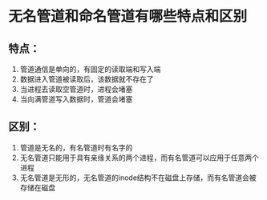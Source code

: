 # 无名管道和命名管道有哪些特点和区别
## 特点：
1. 管道通信是单向的，有固定的读取端和写入端
2. 数据进入管道被读取后，该数据就不存在了
3. 当进程去读取空管道时，进程会堵塞
4. 当向满管道写入数据时，管道会堵塞
## 区别：
1. 管道是无名的，有名管道时有名字的
2. 无名管道只能用于具有亲缘关系的两个进程，而有名管道可以应用于任意两个进程
3. 无名管道是无形的，无名管道的inode结构不在磁盘上存储，而有名管道会被存储在磁盘

